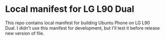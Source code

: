 # Local manifest for LG L90 Dual
This repo contains local manifest for building Ubuntu Phone on LG L90 Dual. I didn't use this manifest for development, but I'll test it before release new version of file.
